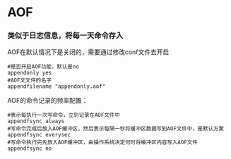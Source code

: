 # AOF

### 类似于日志信息，将每一天命令存入

AOF在默认情况下是关闭的，需要通过修改conf文件去开启

```
#是否开启AOF功能，默认是no
appendonly yes
#AOF文文件的名字
appendfilename "appendonly.aof"
```

AOF的命令记录的频率配置：

```
#表示每执行一次写命令，立刻记录在AOF文件中
appendfsync always
#写命令完成后放入AOF缓冲区，然后表示每隔一秒将缓冲区数据写到AOF文件中，是默认方案
appendfsync	everysec
#写命令执行完先放入AOF缓冲区，由操作系统决定何时将缓冲区内容写入AOF文件
appendfsync	no
```

